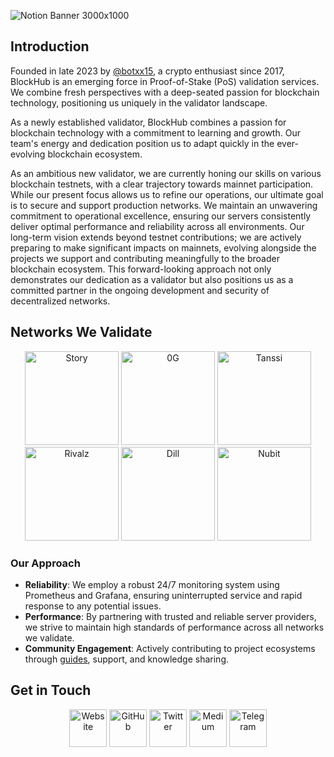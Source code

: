 ![Notion Banner 3000x1000](https://github.com/user-attachments/assets/b4d70c7d-6971-409d-bc24-8a4acded0294)
## Introduction
Founded in late 2023 by [@botxx15](https://github.com/botxx15), a crypto enthusiast since 2017, BlockHub is an emerging force in Proof-of-Stake (PoS) validation services. We combine fresh perspectives with a deep-seated passion for blockchain technology, positioning us uniquely in the validator landscape.

As a newly established validator, BlockHub combines a passion for blockchain technology with a commitment to learning and growth. Our team's energy and dedication position us to adapt quickly in the ever-evolving blockchain ecosystem.

As an ambitious new validator, we are currently honing our skills on various blockchain testnets, with a clear trajectory towards mainnet participation. While our present focus allows us to refine our operations, our ultimate goal is to secure and support production networks. We maintain an unwavering commitment to operational excellence, ensuring our servers consistently deliver optimal performance and reliability across all environments. Our long-term vision extends beyond testnet contributions; we are actively preparing to make significant impacts on mainnets, evolving alongside the projects we support and contributing meaningfully to the broader blockchain ecosystem. This forward-looking approach not only demonstrates our dedication as a validator but also positions us as a committed partner in the ongoing development and security of decentralized networks.

## Networks We Validate
<div align="center">
  <a href="https://testnet.story.explorers.guru/validator/53211F09F9CFB6534E07158109A0A09A681B3313"><img src="https://github.com/user-attachments/assets/a9b15589-d3d5-42d8-9b0d-db8dc4b81d41" alt="Story" width="150" /></a>
  <a href="https://testnet.blockhub.id/0gchain/staking/0gvaloper182y566d8rgdzepxgk90syru8n3f7tglrxd76n4"><img src="https://github.com/user-attachments/assets/72f0bc21-c1a4-4feb-8934-d858c324e52c" alt="0G" width="150" /></a>
  <a href="https://telemetry.polkadot.io/#list/0x27aafd88e5921f5d5c6aebcd728dacbbf5c2a37f63e2eda301f8e0def01c43ea"><img src="https://github.com/user-attachments/assets/ba80c6b0-3783-4d4d-867b-f0dc1c2c2cee" alt="Tanssi" width="150" /></a>
  <a href="https://rivalz.ai/dashboard/node-validate"><img src="https://github.com/user-attachments/assets/59415a35-5416-447d-81f2-1187a4616626" alt="Rivalz" width="150" /></a>
  <a href="https://andes.dill.xyz/validators?p=58&ps=25&pubkey=0x961d112ccd4f2cdf54909623186f6933b1501fecfdcaf0621447be24da96ec0aa1630435dfeb4aae59ec7c3d535ca1f7"><img src="https://github.com/user-attachments/assets/40cbe8bc-a6ed-43b8-86ae-74bf6c051637" alt="Dill" width="150" /></a>
  <a href="https://alpha.nubit.org/"><img src="https://github.com/user-attachments/assets/328aa4a5-32d9-4428-be15-0da86dd88da1" alt="Nubit" width="150" /></a>
</div>

### Our Approach

- **Reliability**: We employ a robust 24/7 monitoring system using Prometheus and Grafana, ensuring uninterrupted service and rapid response to any potential issues.
- **Performance**: By partnering with trusted and reliable server providers, we strive to maintain high standards of performance across all networks we validate.
- **Community Engagement**: Actively contributing to project ecosystems through [guides](https://github.com/BlockchainsHub/Testnet), support, and knowledge sharing.

## Get in Touch
<div align="center">
  <a href="https://blockhub.super.site"><img src="https://github.com/user-attachments/assets/98654f4f-67d0-4e3d-9590-0d76f890d06a" alt="Website" width="60" /></a>
  <a href="https://github.com/BlockchainsHub"><img src="https://github.com/user-attachments/assets/f3e59abe-01b8-4838-a71a-c90ff0f376f0" alt="GitHub" width="60" /></a>
  <a href="https://x.com/blockchainshub"><img src="https://github.com/user-attachments/assets/a501b3a3-1ae5-4468-9bd0-600a89feaf50" alt="Twitter" width="60" /></a>
  <a href="https://medium.com/@blockchainshub"><img src="https://github.com/user-attachments/assets/a7abbd07-2a84-4cf8-af1e-82870a3414d3" alt="Medium" width="60" /></a>
  <a href="https://t.me/blockhub_id"><img src="https://github.com/user-attachments/assets/221c642e-ca19-4d10-b7ca-571bfa6ff2b7" alt="Telegram" width="60" /></a>
</div>
